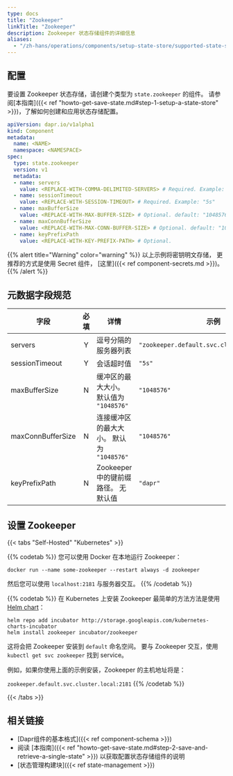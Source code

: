 ```yaml
---
type: docs
title: "Zookeeper"
linkTitle: "Zookeeper"
description: Zookeeper 状态存储组件的详细信息
aliases:
  - "/zh-hans/operations/components/setup-state-store/supported-state-stores/setup-zookeeper/"
---
```


## 配置

要设置 Zookeeper 状态存储，请创建个类型为 `state.zookeeper` 的组件。 请参阅[本指南]({{< ref "howto-get-save-state.md#step-1-setup-a-state-store" >}})，了解如何创建和应用状态存储配置。

```yaml
apiVersion: dapr.io/v1alpha1
kind: Component
metadata:
  name: <NAME>
  namespace: <NAMESPACE>
spec:
  type: state.zookeeper
  version: v1
  metadata:
  - name: servers
    value: <REPLACE-WITH-COMMA-DELIMITED-SERVERS> # Required. Example: "zookeeper.default.svc.cluster.local:2181"
  - name: sessionTimeout
    value: <REPLACE-WITH-SESSION-TIMEOUT> # Required. Example: "5s"
  - name: maxBufferSize
    value: <REPLACE-WITH-MAX-BUFFER-SIZE> # Optional. default: "1048576"
  - name: maxConnBufferSize
    value: <REPLACE-WITH-MAX-CONN-BUFFER-SIZE> # Optional. default: "1048576"
  - name: keyPrefixPath
    value: <REPLACE-WITH-KEY-PREFIX-PATH> # Optional.
```

{{% alert title="Warning" color="warning" %}}
以上示例将密钥明文存储， 更推荐的方式是使用 Secret 组件， [这里]({{< ref component-secrets.md >}})。
{{% /alert %}}

## 元数据字段规范

| 字段                | 必填 | 详情                          | 示例                                           |
| ----------------- |:--:| --------------------------- | -------------------------------------------- |
| servers           | Y  | 逗号分隔的服务器列表                  | `"zookeeper.default.svc.cluster.local:2181"` |
| sessionTimeout    | Y  | 会话超时值                       | `"5s"`                                       |
| maxBufferSize     | N  | 缓冲区的最大大小。 默认值为 `"1048576"`  | `"1048576"`                                  |
| maxConnBufferSize | N  | 连接缓冲区的最大大小。 默认为 `"1048576"` | `"1048576"`                                  |
| keyPrefixPath     | N  | Zookeeper 中的键前缀路径。 无默认值     | `"dapr"`                                     |

## 设置 Zookeeper

{{< tabs "Self-Hosted" "Kubernetes" >}}

{{% codetab %}}
您可以使用 Docker 在本地运行 Zookeeper：

```
docker run --name some-zookeeper --restart always -d zookeeper
```

然后您可以使用 `localhost:2181` 与服务器交互。
{{% /codetab %}}

{{% codetab %}}
在 Kubernetes 上安装 Zookeeper 最简单的方法方法是使用 [Helm chart](https://github.com/helm/charts/tree/master/incubator/zookeeper)：

```
helm repo add incubator http://storage.googleapis.com/kubernetes-charts-incubator
helm install zookeeper incubator/zookeeper
```

这将会把 Zookeeper 安装到 `default` 命名空间。 要与 Zookeeper 交互，使用 `kubectl get svc zookeeper` 找到 service。

例如，如果你使用上面的示例安装，Zookeeper 的主机地址将是：

`zookeeper.default.svc.cluster.local:2181`
{{% /codetab %}}

{{< /tabs >}}


## 相关链接
- [Dapr组件的基本格式]({{< ref component-schema >}})
- 阅读 [本指南]({{< ref "howto-get-save-state.md#step-2-save-and-retrieve-a-single-state" >}}) 以获取配置状态存储组件的说明
- [状态管理构建块]({{< ref state-management >}})
